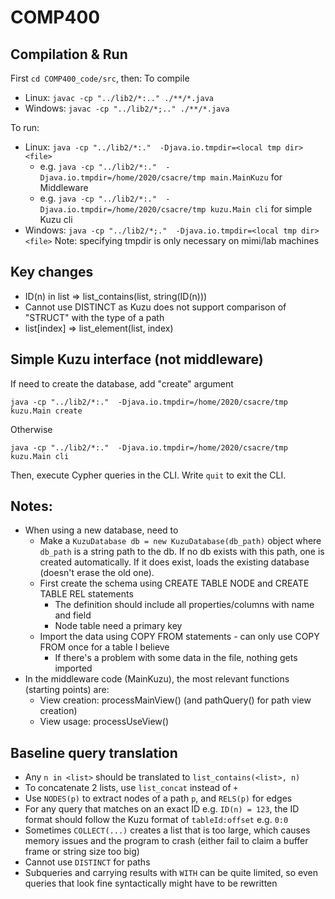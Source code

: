 # COMP400

## Compilation & Run
First `cd COMP400_code/src`, then:
To compile
- Linux: `javac -cp "../lib2/*:.." ./**/*.java`
- Windows: `javac -cp "../lib2/*;.." ./**/*.java`

To run:
- Linux: `java -cp "../lib2/*:."  -Djava.io.tmpdir=<local tmp dir> <file>` 
  - e.g. `java -cp "../lib2/*:."  -Djava.io.tmpdir=/home/2020/csacre/tmp main.MainKuzu` for Middleware
  - e.g. `java -cp "../lib2/*:."  -Djava.io.tmpdir=/home/2020/csacre/tmp kuzu.Main cli` for simple Kuzu cli
- Windows: `java -cp "../lib2/*;."  -Djava.io.tmpdir=<local tmp dir> <file>`
Note: specifying tmpdir is only necessary on mimi/lab machines 

## Key changes
- ID(n) in list => list_contains(list, string(ID(n)))
- Cannot use DISTINCT <path> as Kuzu does not support comparison of "STRUCT" with the type of a path
- list\[index] => list_element(list, index)

## Simple Kuzu interface (not middleware)
If need to create the database, add "create" argument
```
java -cp "../lib2/*:."  -Djava.io.tmpdir=/home/2020/csacre/tmp kuzu.Main create
```

Otherwise 
```
java -cp "../lib2/*:."  -Djava.io.tmpdir=/home/2020/csacre/tmp kuzu.Main cli
```

Then, execute Cypher queries in the CLI. Write `quit` to exit the CLI.


## Notes:
- When using a new database, need to 
  - Make a `KuzuDatabase db = new KuzuDatabase(db_path)` object where `db_path` is a string path to the db. If no
    db exists with this path, one is created automatically. If it does exist, loads the existing database (doesn't erase the old one).
  - First create the schema using CREATE TABLE NODE and CREATE TABLE REL statements
    - The definition should include all properties/columns with name and field
    - Node table need a primary key
  - Import the data using COPY FROM statements - can only use COPY FROM once for a table I believe
    - If there's a problem with some data in the file, nothing gets imported
- In the middleware code (MainKuzu), the most relevant functions (starting points) are:
  - View creation: processMainView() (and pathQuery() for path view creation)
  - View usage: processUseView() 

## Baseline query translation
- Any `n in <list>` should be translated to `list_contains(<list>, n)`
- To concatenate 2 lists, use `list_concat` instead of `+`
- Use `NODES(p)` to extract nodes of a path `p`, and `RELS(p)` for edges
- For any query that matches on an exact ID e.g. `ID(n) = 123`, the ID format should follow the Kuzu format of `tableId:offset` e.g. `0:0`
- Sometimes `COLLECT(...)` creates a list that is too large, which causes memory issues and the program to crash (either 
  fail to claim a buffer frame or string size too big) 
- Cannot use `DISTINCT` for paths 
- Subqueries and carrying results with `WITH` can be quite limited, so even queries that look fine syntactically might have to be rewritten

